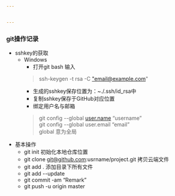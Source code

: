 ```yaml
---


---
```


<h3 id="git操作记录">git操作记录</h3>
<ul>
<li>sshkey的获取
<ul>
<li>Windows
<ul>
<li>打开git bash 输入</li>
</ul>
<blockquote>
<p>ssh-keygen -t rsa -C <a href="mailto:%22email@example.com">"email@example.com</a>"</p>
</blockquote>
<ul>
<li>生成的sshkey保存位置为：~./.ssh/id_rsa中</li>
<li>复制sshkey保存于GitHub对应位置</li>
<li>绑定用户名与邮箱</li>
</ul>
<blockquote>
<p>git config --global <a href="http://user.name">user.name</a> “username”<br>
git config --global user.email “email”<br>
global 意为全局</p>
</blockquote>
</li>
</ul>
</li>
<li>基本操作
<ul>
<li>git init 初始化本地仓库位置</li>
<li>git clone <a href="mailto:git@github.com">git@github.com</a>:usrname/project.git 拷贝云端文件</li>
<li>git add .  添加目录下所有文件</li>
<li>git add --update</li>
<li>git commit -am “Remark”</li>
<li>git push -u origin master</li>
</ul>
</li>
</ul>

